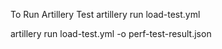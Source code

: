 

To Run Artillery Test
artillery run load-test.yml          


artillery run load-test.yml -o perf-test-result.json